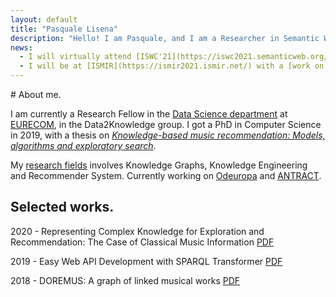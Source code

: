 ```yaml
---
layout: default
title: "Pasquale Lisena"
description: "Hello! I am Pasquale, and I am a Researcher in Semantic Web technologies. Currently at EURECOM, France"
news:
  - I will virtually attend [ISWC'21](https://iswc2021.semanticweb.org/) presenting a paper in [VOILA workshop](http://voila2021.visualdataweb.org/) (25 Oct 2021)
  - I will be at [ISMIR](https://ismir2021.ismir.net/) with a [work on automatic music generation](https://www.eurecom.fr/publication/6622) (8-12 Nov 2021)
---
```


<section class="box" markdown="1">
# About me.

I am currently a Research Fellow in the [Data Science department](https://ds.eurecom.fr/) at [EURECOM](http://www.eurecom.fr/), in the Data2Knowledge group.
I got a PhD in Computer Science in 2019, with a thesis on [_Knowledge-based music recommendation: Models, algorithms and exploratory search_](./research#phd-thesis).

My [research fields](./research) involves Knowledge Graphs, Knowledge Engineering and Recommender System. Currently working on [Odeuropa](https://odeuropa.eu/) and [ANTRACT](https://antract.hypotheses.org/).
</section>

<section class="box" markdown="1">

# Selected works.
2020 - Representing Complex Knowledge for Exploration and Recommendation: The Case of Classical Music Information
<span class="links inline" markdown="1">
[PDF](http://www.eurecom.fr/fr/publication/6404/download/data-publi-6404.pdf)
</span>  

2019 - Easy Web API Development with SPARQL Transformer
<span class="links inline" markdown="1">
[PDF](http://www.eurecom.fr/en/publication/5927/download/data-publi-5927.pdf)
</span>  

2018 - DOREMUS: A graph of linked musical works
<span class="links inline" markdown="1">
[PDF](http://www.eurecom.fr/fr/publication/5565/download/data-publi-5565.pdf)
</span>  

</section>
